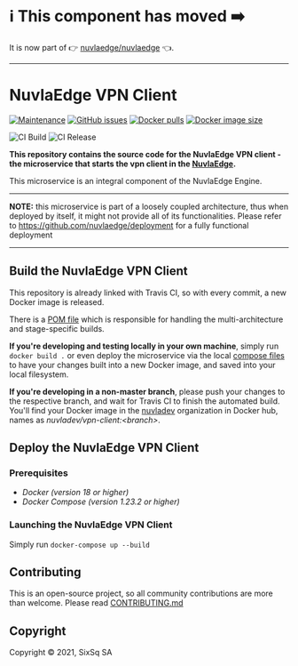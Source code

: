 # :information_source: This component has moved :arrow_right:

It is now part of :point_right: [nuvlaedge/nuvlaedge](https://github.com/nuvlaedge/nuvlaedge) 👈.

---

# NuvlaEdge VPN Client

[![Maintenance](https://img.shields.io/badge/Maintained%3F-yes-green.svg?style=for-the-badge)](https://github.com/nuvlaedge/vpn-client/graphs/commit-activity)
[![GitHub issues](https://img.shields.io/github/issues/nuvlaedge/vpn-client?style=for-the-badge&logo=github&logoColor=white)](https://GitHub.com/nuvlaedge/vpn-client/issues/)
[![Docker pulls](https://img.shields.io/docker/pulls/nuvlaedge/vpn-client?style=for-the-badge&logo=Docker&logoColor=white)](https://cloud.docker.com/u/nuvlaedge/repository/docker/nuvlaedge/vpn-client)
[![Docker image size](https://img.shields.io/docker/image-size/nuvladev/vpn-client/master?logo=docker&logoColor=white&style=for-the-badge)](https://cloud.docker.com/u/nuvlaedge/repository/docker/nuvlaedge/vpn-client)


![CI Build](https://github.com/nuvlaedge/vpn-client/actions/workflows/main.yml/badge.svg)
![CI Release](https://github.com/nuvlaedge/vpn-client/actions/workflows/release.yml/badge.svg)


**This repository contains the source code for the NuvlaEdge VPN client - the microservice that starts the vpn client
 in the [NuvlaEdge](https://sixsq.com/nuvlaedge).**

This microservice is an integral component of the NuvlaEdge Engine.

---

**NOTE:** this microservice is part of a loosely coupled architecture, thus when deployed by itself, it might not provide all of its functionalities. Please refer to https://github.com/nuvlaedge/deployment for a fully functional deployment

---

## Build the NuvlaEdge VPN Client

This repository is already linked with Travis CI, so with every commit, a new Docker image is released.

There is a [POM file](pom.xml) which is responsible for handling the multi-architecture and stage-specific builds.

**If you're developing and testing locally in your own machine**, simply run `docker build .` or even deploy the microservice via the local [compose files](docker-compose.yml) to have your changes built into a new Docker image, and saved into your local filesystem.

**If you're developing in a non-master branch**, please push your changes to the respective branch, and wait for Travis CI to finish the automated build. You'll find your Docker image in the [nuvladev](https://hub.docker.com/u/nuvladev) organization in Docker hub, names as _nuvladev/vpn-client:\<branch\>_.

## Deploy the NuvlaEdge VPN Client


### Prerequisites

 - *Docker (version 18 or higher)*
 - *Docker Compose (version 1.23.2 or higher)*


### Launching the NuvlaEdge VPN Client

Simply run `docker-compose up --build`


## Contributing

This is an open-source project, so all community contributions are more than welcome. Please read [CONTRIBUTING.md](CONTRIBUTING.md)

## Copyright

Copyright &copy; 2021, SixSq SA
